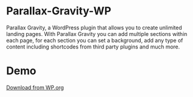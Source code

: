 # Parallax-Gravity-WP
Parallax Gravity, a WordPress plugin that allows you to create unlimited landing pages. With Parallax Gravity you can add multiple sections within each page, for each section you can set a background, add any type of content including shortcodes from third party plugins and much more.
# Demo
[Download from WP.org](https://wordpress.org/plugins/parallax-gravity-landing-page-builder/)
